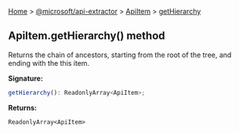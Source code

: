 [Home](./index) &gt; [@microsoft/api-extractor](./api-extractor.md) &gt; [ApiItem](./api-extractor.apiitem.md) &gt; [getHierarchy](./api-extractor.apiitem.gethierarchy.md)

## ApiItem.getHierarchy() method

Returns the chain of ancestors, starting from the root of the tree, and ending with the this item.

<b>Signature:</b>

```typescript
getHierarchy(): ReadonlyArray<ApiItem>;
```
<b>Returns:</b>

`ReadonlyArray<ApiItem>`

